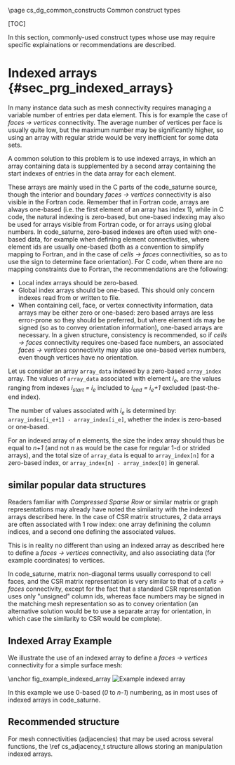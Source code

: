 <!--
  This file is part of Code_Saturne, a general-purpose CFD tool.

  Copyright (C) 1998-2022 EDF S.A.

  This program is free software; you can redistribute it and/or modify it under
  the terms of the GNU General Public License as published by the Free Software
  Foundation; either version 2 of the License, or (at your option) any later
  version.

  This program is distributed in the hope that it will be useful, but WITHOUT
  ANY WARRANTY; without even the implied warranty of MERCHANTABILITY or FITNESS
  FOR A PARTICULAR PURPOSE.  See the GNU General Public License for more
  details.

  You should have received a copy of the GNU General Public License along with
  this program; if not, write to the Free Software Foundation, Inc., 51 Franklin
  Street, Fifth Floor, Boston, MA 02110-1301, USA.
-->

\page cs_dg_common_constructs Common construct types

[TOC]

In this section, commonly-used construct types whose use may require specific
explainations or recommendations are described.

Indexed arrays {#sec_prg_indexed_arrays}
==============

In many instance data such as mesh connectivity requires managing a variable
number of entries per data element. This is for example the case of
*faces → vertices* connectivity. The average number of vertices
per face is usually quite low, but the maximum number may be significantly
higher, so using an array with regular stride would be very inefficient
for some data sets.

A common solution to this problem is to use indexed arrays, in which an array
containing data is supplemented by a second array containing the start indexes
of entries in the data array for each element.

These arrays are mainly used in the C parts of the code_saturne source, though
the interior and boundary *faces → vertices* connectivity is also
visible in the Fortran code. Remember that in Fortran code, arrays
are always one-based (i.e. the first element of an array has index 1),
while in C code, the natural indexing is zero-based, but one-based
indexing may also be used for arrays visible from Fortran code, or for arrays
using global numbers. In code_saturne, zero-based indexes are often used with
one-based data, for example when defining element connectivities,
where element ids are usually one-based (both as a convention
to simplify mapping to Fortran, and in the case of *cells → faces*
connectivities, so as to use the sign to determine face orientation).
For C code, when there are no mapping constraints due to Fortran,
the recommendations are the following:

- Local index arrays should be zero-based.
- Global index arrays should be one-based. This should only concern
  indexes read from or written to file.
- When containing cell, face, or vertex connectivity information, data
  arrays may be either zero or one-based: zero based arrays are less
  error-prone so they should be preferred, but where element ids may be
  signed (so as to convey orientation information), one-based arrays are
  necessary. In a given structure, consistency is recommended, so if
  *cells → faces* connectivity requires one-based face numbers,
  an associated *faces → vertices* connectivity may also use
  one-based vertex numbers, even though vertices have no orientation.

Let us consider an array `array_data` indexed by a zero-based
`array_index` array. The values of `array_data` associated with
element *i<sub>e</sub>*, are the values ranging from indexes
*i<sub>start</sub> = i<sub>e</sub>* included to
*i<sub>end</sub> = i<sub>e</sub>+1* excluded (past-the-end index).

The number of values associated with *i<sub>e</sub>* is determined by:
`array_index[i_e+1] - array_index[i_e]`, whether the index
is zero-based or one-based.

For an indexed array of *n* elements, the size the index array should thus
be equal to *n+1* (and not *n* as would be the case for regular 1-d or
strided arrays), and the total size of `array_data` is equal to
`array_index[n]` for a zero-based index, or
`array_index[n] - array_index[0]` in general.

similar popular data structures
-------------------------------

Readers familiar with *Compressed Sparse Row* or similar matrix or
graph representations may already have noted the similarity with
the indexed arrays described here. In the case of CSR matrix structures,
2 data arrays are often associated with 1 row index: one array definining
the column indices, and a second one defining the associated values.

This is in reality no different than using an indexed array as described here
to define a *faces → vertices* connectivity, and also associating
data (for example coordinates) to vertices.

In code_saturne, matrix non-diagonal terms usually correspond to cell faces,
and the CSR matrix representation is very similar to that of a
*cells → faces* connectivity, except for the fact that a
standard CSR representation uses only "unsigned" column ids, whereas
face numbers may be signed in the matching mesh representation so as
to convey orientation (an alternative solution would be to use
a separate array for orientation, in which case the similarity to CSR
would be complete).

Indexed Array Example
---------------------

We illustrate the use of an indexed array to define a *faces → vertices*
connectivity for a simple surface mesh:

\anchor fig_example_indexed_array
![Example indexed array](prog_indexed_array.svg)

In this example we use 0-based (*0* to *n-1*) numbering, as in most
uses of indexed arrays in code_saturne.

Recommended structure
---------------------

For mesh connectivities (adjacencies) that may be used across
several functions, the \ref cs_adjacency_t structure
allows storing an manipulation indexed arrays.


